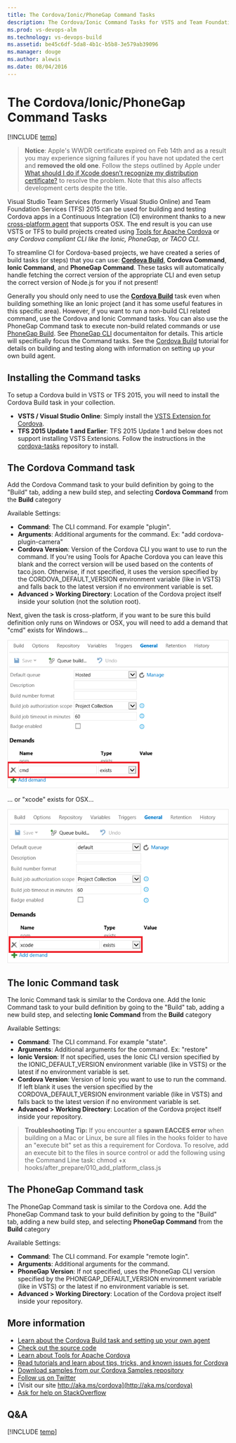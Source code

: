 ```yaml
---
title: The Cordova/Ionic/PhoneGap Command Tasks
description: The Cordova/Ionic Command Tasks for VSTS and Team Foundation Services 2015
ms.prod: vs-devops-alm
ms.technology: vs-devops-build
ms.assetid: be45c6df-5da8-4b1c-b5b8-3e579ab39096
ms.manager: douge
ms.author: alewis
ms.date: 08/04/2016
---
```


# The Cordova/Ionic/PhoneGap Command Tasks

[!INCLUDE [temp](../../../_shared/version.md)]

> **Notice**: Apple's WWDR certificate expired on Feb 14th and as a result you may experience signing failures if you have not updated the cert and **removed the old one**. Follow the steps outlined by Apple under [What should I do if Xcode doesn’t recognize my distribution certificate?](https://developer.apple.com/support/certificates/expiration/) to resolve the problem. Note that this also affects development certs despite the title.

Visual Studio Team Services (formerly Visual Studio Online) and Team Foundation Services (TFS) 2015 can be used for building and testing Cordova apps in a Continuous Integration (CI) environment thanks to a new [cross-platform agent](http://go.microsoft.com/fwlink/?LinkID=533789) that supports OSX. The end result is you can use VSTS or TFS to build projects created using [Tools for Apache Cordova](http://go.microsoft.com/fwlink/?LinkID=536496) or *any Cordova compliant CLI like the Ionic, PhoneGap, or TACO CLI*. 

To streamline CI for Cordova-based projects, we have created a series of build tasks (or steps) that you can use: **[Cordova Build](./cordova-build.md)**, **Cordova Command**, **Ionic Command**, and **PhoneGap Command**. These tasks will automatically handle fetching the correct version of the appropriate CLI and even setup the correct version of Node.js for you if not present!

Generally you should only need to use the **[Cordova Build](./cordova-build.md)** task even when building something like an Ionic project (and it has some useful features in this specific area). However, if you want to run a non-build CLI related command, use the Cordova and Ionic Command tasks. You can also use the PhoneGap Command task to execute non-build related commands or use [PhoneGap Build](https://build.phonegap.com/).  See [PhoneGap CLI](http://docs.phonegap.com/references/phonegap-cli/remote-usage/) documentaiton for details. This article will specifically focus the Command tasks. See the [Cordova Build](./cordova-build.md) tutorial for details on building and testing along with information on setting up your own build agent.

## Installing the Command tasks
To setup a Cordova build in VSTS or TFS 2015, you will need to install the Cordova Build task in your collection.

- **VSTS / Visual Studio Online**: Simply install the [VSTS Extension for Cordova](http://go.microsoft.com/fwlink/?LinkID=691835). 
- **TFS 2015 Update 1 and Earlier**: TFS 2015 Update 1 and below does not support installing VSTS Extensions. Follow the instructions in the [cordova-tasks](http://go.microsoft.com/fwlink/?LinkID=691187) repository to install.

## The Cordova Command task
Add the Cordova Command task to your build definition by going to the "Build" tab, adding a new build step, and selecting **Cordova Command** from the **Build** category

Available Settings:
  - **Command**: The CLI command.  For example "plugin".
  - **Arguments**: Additional arguments for the command.  Ex: "add cordova-plugin-camera"
  - **Cordova Version**: Version of the Cordova CLI you want to use to run the command. If you're using Tools for Apache Cordova you can leave this blank and the correct version will be used based on the contents of taco.json. Otherwise, if not specified, it uses the version specified by the CORDOVA_DEFAULT_VERSION environment variable (like in VSTS) and falls back to the latest version if no environment variable is set.
  - **Advanced &gt; Working Directory**: Location of the Cordova project itself inside your solution (not the solution root).

Next, given the task is cross-platform, if you want to be sure this build definition only runs on Windows or OSX, you will need to add a demand that "cmd" exists for Windows...

![Windows Build Definition - Demand](_img/cordova-command/cordova-command-1.png)

... or "xcode" exists for OSX...  

![OSX Build Definition - Demand](_img/cordova-command/cordova-command-2.png)

## The Ionic Command task
The Ionic Command task is similar to the Cordova one. Add the Ionic Command task to your build definition by going to the "Build" tab, adding a new build step, and selecting **Ionic Command** from the **Build** category

Available Settings:
* **Command**: The CLI command.  For example "state".
* **Arguments**: Additional arguments for the command.  Ex: "restore"
* **Ionic Version**: If not specified, uses the Ionic CLI version specified by the IONIC_DEFAULT_VERSION environment variable (like in VSTS) or the latest if no environment variable is set.
* **Cordova Version**: Version of Ionic you want to use to run the command. If left blank it uses the version specified by the CORDOVA_DEFAULT_VERSION environment variable (like in VSTS) and falls back to the latest version if no environment variable is set.
* **Advanced &gt; Working Directory**: Location of the Cordova project itself inside your repository.

> **Troubleshooting Tip:** If you encounter a **spawn EACCES error** when building on a Mac or Linux, be sure all files in the hooks folder to have an "execute bit" set as this a requirement for Cordova. To resolve, add an execute bit to the files in source control or add the following using the Command Line task: chmod +x hooks/after_prepare/010_add_platform_class.js

## The PhoneGap Command task
The PhoneGap Command task is similar to the Cordova one. Add the PhoneGap Command task to your build definition by going to the "Build" tab, adding a new build step, and selecting **PhoneGap Command** from the **Build** category

Available Settings:
* **Command**: The CLI command. For example "remote login".
* **Arguments**: Additional arguments for the command.  
* **PhoneGap Version**: If not specified, uses the PhoneGap CLI version specified by the PHONEGAP_DEFAULT_VERSION environment variable (like in VSTS) or the latest if no environment variable is set.
* **Advanced &gt; Working Directory**: Location of the Cordova project itself inside your repository.

## More information
* [Learn about the Cordova Build task and setting up your own agent](./cordova-build.md)
* [Check out the source code](http://go.microsoft.com/fwlink/?LinkID=691187)
* [Learn about Tools for Apache Cordova](http://go.microsoft.com/fwlink/?LinkID=618473)
* [Read tutorials and learn about tips, tricks, and known issues for Cordova](http://go.microsoft.com/fwlink/?LinkID=618471)
* [Download samples from our Cordova Samples repository](http://github.com/Microsoft/cordova-samples)
* [Follow us on Twitter](https://twitter.com/VSCordovaTools)
* [Visit our site http://aka.ms/cordova](http://aka.ms/cordova)
* [Ask for help on StackOverflow](http://stackoverflow.com/questions/tagged/visual-studio-cordova)

## Q&A

<!-- BEGINSECTION class="md-qanda" -->

[!INCLUDE [temp](../../../_shared/qa-versions.md)]

<!-- ENDSECTION -->
